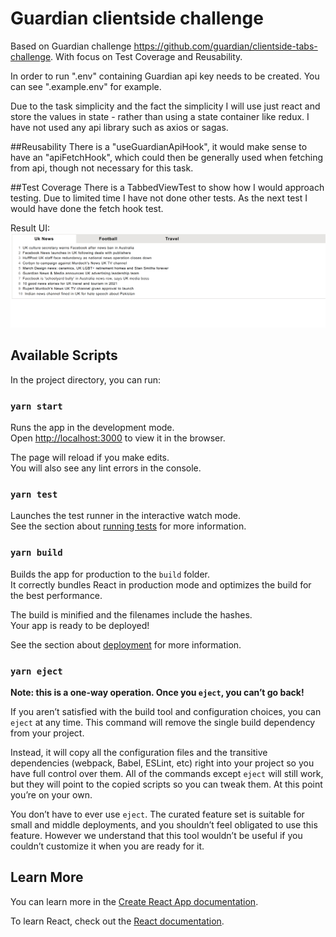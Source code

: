 # Guardian clientside challenge

Based on Guardian challenge https://github.com/guardian/clientside-tabs-challenge.
With focus on Test Coverage and Reusability.

In order to run ".env" containing Guardian api key needs to be created. You can see ".example.env" for example.

Due to the task simplicity and the fact the simplicity I will use just react and store the
values in state - rather than using a state container like redux. I have not used any api library such as axios or sagas.

##Reusability
There is a "useGuardianApiHook", it would make sense to have an "apiFetchHook", which could then be generally used when 
fetching from api, though not necessary for this task.

##Test Coverage
There is a TabbedViewTest to show how I would approach testing. Due to limited time I have not done other tests. As the next test I 
would have done the fetch hook test.

Result UI:
![img.png](img.png)

## Available Scripts

In the project directory, you can run:

### `yarn start`

Runs the app in the development mode.\
Open [http://localhost:3000](http://localhost:3000) to view it in the browser.

The page will reload if you make edits.\
You will also see any lint errors in the console.

### `yarn test`

Launches the test runner in the interactive watch mode.\
See the section about [running tests](https://facebook.github.io/create-react-app/docs/running-tests) for more information.

### `yarn build`

Builds the app for production to the `build` folder.\
It correctly bundles React in production mode and optimizes the build for the best performance.

The build is minified and the filenames include the hashes.\
Your app is ready to be deployed!

See the section about [deployment](https://facebook.github.io/create-react-app/docs/deployment) for more information.

### `yarn eject`

**Note: this is a one-way operation. Once you `eject`, you can’t go back!**

If you aren’t satisfied with the build tool and configuration choices, you can `eject` at any time. This command will remove the single build dependency from your project.

Instead, it will copy all the configuration files and the transitive dependencies (webpack, Babel, ESLint, etc) right into your project so you have full control over them. All of the commands except `eject` will still work, but they will point to the copied scripts so you can tweak them. At this point you’re on your own.

You don’t have to ever use `eject`. The curated feature set is suitable for small and middle deployments, and you shouldn’t feel obligated to use this feature. However we understand that this tool wouldn’t be useful if you couldn’t customize it when you are ready for it.

## Learn More

You can learn more in the [Create React App documentation](https://facebook.github.io/create-react-app/docs/getting-started).

To learn React, check out the [React documentation](https://reactjs.org/).
